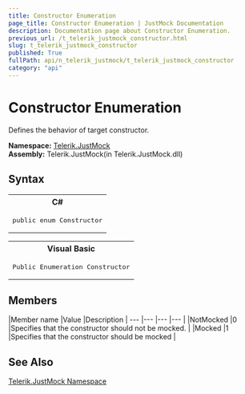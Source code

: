 ```yaml
---
title: Constructor Enumeration
page_title: Constructor Enumeration | JustMock Documentation
description: Documentation page about Constructor Enumeration.
previous_url: /t_telerik_justmock_constructor.html
slug: t_telerik_justmock_constructor
published: True
fullPath: api/n_telerik_justmock/t_telerik_justmock_constructor
category: "api"
---
```


# Constructor Enumeration



Defines the behavior of target constructor.


 **Namespace:**  [Telerik.JustMock](n_telerik_justmock) <br> **Assembly:** Telerik.JustMock(in Telerik.JustMock.dll)
## Syntax


<div id="syntaxCodeBlocks" class="code"><span codeLanguage="CSharp"><table><tr><th>C#</th></tr><tr><td><pre xml:space="preserve"><span class="keyword">public</span> <span class="keyword">enum</span> <span class="identifier">Constructor</span></pre></td></tr></table></span><span codeLanguage="VisualBasicDeclaration"><table><tr><th>Visual Basic</th></tr><tr><td><pre xml:space="preserve"><span class="keyword">Public</span> <span class="keyword">Enumeration</span> <span class="identifier">Constructor</span></pre></td></tr></table></span></div>



## Members



 |Member name |Value |Description |
--- |--- |--- |--- |
 |NotMocked |0 |Specifies that the constructor should not be mocked. |
 |Mocked |1 |Specifies that the constructor should be mocked |



## See Also



 [Telerik.JustMock Namespace](n_telerik_justmock) 




